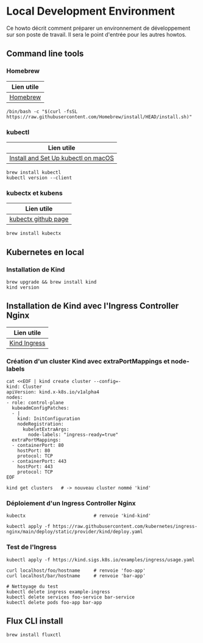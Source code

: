 # Local Development Environment

Ce howto décrit comment préparer un environnement de développement sur son poste de travail.
Il sera le point d'entrée pour les autres howtos.


## Command line tools

### Homebrew

|Lien utile|
|---|
|[Homebrew](https://brew.sh/)|

    /bin/bash -c "$(curl -fsSL https://raw.githubusercontent.com/Homebrew/install/HEAD/install.sh)"

### kubectl

|Lien utile|
|---|
|[Install and Set Up kubectl on macOS](https://kubernetes.io/docs/tasks/tools/install-kubectl-macos/)|


    brew install kubectl
    kubectl version --client

### kubectx et kubens

|Lien utile|
|---|
|[kubectx github page](https://github.com/ahmetb/kubectx)|

    brew install kubectx


## Kubernetes en local

### Installation de Kind

    brew upgrade && brew install kind
    kind version

## Installation de Kind avec l'Ingress Controller Nginx

|Lien utile|
|---|
|[Kind Ingress](https://kind.sigs.k8s.io/docs/user/ingress/)|

### Création d'un cluster Kind avec extraPortMappings et node-labels

    cat <<EOF | kind create cluster --config=-
    kind: Cluster
    apiVersion: kind.x-k8s.io/v1alpha4
    nodes:
    - role: control-plane
      kubeadmConfigPatches:
      - |
        kind: InitConfiguration
        nodeRegistration:
          kubeletExtraArgs:
            node-labels: "ingress-ready=true"
      extraPortMappings:
      - containerPort: 80
        hostPort: 80
        protocol: TCP
      - containerPort: 443
        hostPort: 443
        protocol: TCP
    EOF

    kind get clusters   # -> nouveau cluster nommé 'kind'


### Déploiement d'un Ingress Controller Nginx

    kubectx                         # renvoie 'kind-kind'

    kubectl apply -f https://raw.githubusercontent.com/kubernetes/ingress-nginx/main/deploy/static/provider/kind/deploy.yaml


### Test de l'Ingress 

    kubectl apply -f https://kind.sigs.k8s.io/examples/ingress/usage.yaml

    curl localhost/foo/hostname     # renvoie 'foo-app'
    curl localhost/bar/hostname     # renvoie 'bar-app'

    # Nettoyage du test
    kubectl delete ingress example-ingress
    kubectl delete services foo-service bar-service
    kubectl delete pods foo-app bar-app


## Flux CLI install

    brew install fluxctl
